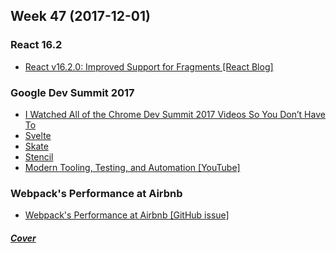 Week 47 (2017-12-01)
---

### React 16.2
- [React v16.2.0: Improved Support for Fragments [React Blog]](https://reactjs.org/blog/2017/11/28/react-v16.2.0-fragment-support.html)

### Google Dev Summit 2017
- [I Watched All of the Chrome Dev Summit 2017 Videos So You Don’t Have To](https://redfin.engineering/i-watched-all-of-the-chrome-dev-summit-2017-videos-so-you-dont-have-to-9b62a593c3cb)
- [Svelte](https://github.com/sveltejs/svelte)
- [Skate](https://github.com/skatejs/skatejs)
- [Stencil](https://github.com/ionic-team/stencil)
- [Modern Tooling, Testing, and Automation [YouTube]](https://youtu.be/7-XnEMrQnn4?list=PLNYkxOF6rcICUD5nBfRdAR6Fveosnqa5m)

### Webpack's Performance at Airbnb
- [Webpack's Performance at Airbnb [GitHub issue]](https://github.com/webpack/webpack/issues/5718)

##### [Cover](https://i.redd.it/aunbp8bis8001.jpg)
